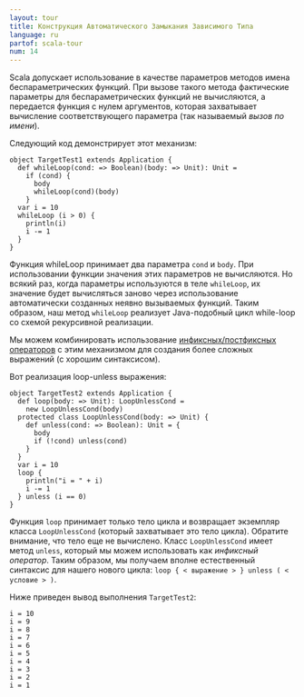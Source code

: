 ```yaml
---
layout: tour
title: Конструкция Автоматического Замыкания Зависимого Типа
language: ru
partof: scala-tour
num: 14
---
```


Scala допускает использование в качестве параметров методов имена беспараметрических функций. При вызове такого метода фактические параметры для беспараметрических функций не вычисляются, а передается функция с нулем аргументов, которая захватывает вычисление соответствующего параметра (так называемый *вызов по имени*).

Следующий код демонстрирует этот механизм:

    object TargetTest1 extends Application {
      def whileLoop(cond: => Boolean)(body: => Unit): Unit =
        if (cond) {
          body
          whileLoop(cond)(body)
        }
      var i = 10
      whileLoop (i > 0) {
        println(i)
        i -= 1
      }
    }

Функция whileLoop принимает два параметра `cond` и `body`. При использовании функции значения этих параметров не вычисляются. Но всякий раз, когда параметры используются в теле `whileLoop`, их значение будет вычисляться заново через использование автоматически созданных неявно вызываемых функций. Таким образом, наш метод `whileLoop` реализует Java-подобный цикл while-loop со схемой рекурсивной реализации.

Мы можем комбинировать использование [инфиксных/постфиксных операторов](operators.html) с этим механизмом для создания более сложных выражений (с хорошим синтаксисом).

Вот реализация loop-unless выражения:

    object TargetTest2 extends Application {
      def loop(body: => Unit): LoopUnlessCond =
        new LoopUnlessCond(body)
      protected class LoopUnlessCond(body: => Unit) {
        def unless(cond: => Boolean): Unit = {
          body
          if (!cond) unless(cond)
        }
      }
      var i = 10
      loop {
        println("i = " + i)
        i -= 1
      } unless (i == 0)
    }
Функция `loop` принимает только тело цикла и возвращает экземпляр класса `LoopUnlessCond` (который захватывает это тело цикла). Обратите внимание, что тело еще не вычислено. Класс `LoopUnlessCond` имеет метод `unless`, который мы можем использовать как *инфиксный оператор*. Таким образом, мы получаем вполне естественный синтаксис для нашего нового цикла: `loop { < выражение > } unless ( < условие > )`.


Ниже приведен вывод выполнения `TargetTest2`:

    i = 10
    i = 9
    i = 8
    i = 7
    i = 6
    i = 5
    i = 4
    i = 3
    i = 2
    i = 1
